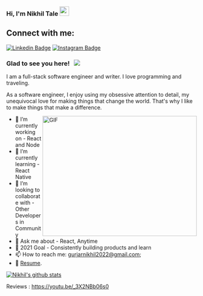 ### Hi, I'm Nikhil Tale <img src="https://media.giphy.com/media/hvRJCLFzcasrR4ia7z/giphy.gif" width="25px">

## Connect with me:
[![Linkedin Badge](https://img.shields.io/badge/-LinkedIn-0e76a8?style=flat-square&logo=Linkedin&logoColor=white)](https://www.linkedin.com/in/nikhiltale)
[![Instagram Badge](https://img.shields.io/badge/-Instagram-e4405f?style=flat-square&logo=Instagram&logoColor=white)](https://instagram.com/webdev_mastery/)
<br />

### Glad to see you here! &nbsp; ![](https://visitor-badge.glitch.me/badge?page_id=nikhilgurjar.nikhilgurjar)

I am a full-stack software engineer and writer. I love programming and traveling.

As a software engineer, I enjoy using my obsessive attention to detail, my unequivocal love for making things that change the world. That's why I like to make things that make a difference.

<img align="right" alt="GIF" src="https://github.com/Gapur/Gapur/blob/master/coding.gif?raw=true" width="408" height="318" />

- 🔭 I’m currently working on - React and Node
- 🌱 I’m currently learning - React Native
- 👯 I’m looking to collaborate with - Other Developers in Community
- 💬 Ask me about - React, Anytime
- 🥅 2021 Goal - Consistently building products and learn
- 📫 How to reach me: gurjarnikhil2022@gmail.com;
- 📝 [Resume](https://drive.google.com/file/d/1DWRwj7980W0D4Zkh5jhaLBiIoeh3f74Q/view?usp=sharing).
<!-- ❔❔❔❔ means username in below README.md -->
<!-- Also feel free to update second URL to any URL -->
[![Nikhil's github stats](https://github-readme-stats.vercel.app/api?username=nikhilgurjar&count_private=true&include_all_commits=true&theme=radical)](https://google.com)

<!-- Optional if you have blogs -->

<!-- This section you create this variables that are used above -->

[linkedin]: https://www.linkedin.com/in/nikhiltale

Reviews : https://youtu.be/_3X2NBb06s0
